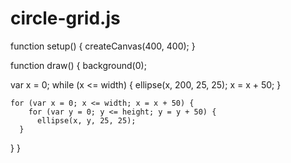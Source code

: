 # circle-grid.js

function setup() {
  createCanvas(400, 400);
}

function draw() {
  background(0);
 
  var x = 0;
	while (x <= width) {
    ellipse(x, 200, 25, 25);
		x = x + 50;
  }
	
	for (var x = 0; x <= width; x = x + 50) {
		for (var y = 0; y <= height; y = y + 50) {
		  ellipse(x, y, 25, 25);
	  }
  }
}
